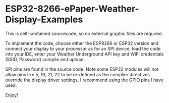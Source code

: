 # ESP32-8266-ePaper-Weather-Display-Examples

This is self-contained sourcecode, so no external graphic files are required.

To implement the code, choose either the ESP8266 or ESP32 version and connect your display to your processor as for an SPI  device, load the code into your IDE, enter your Weather Underground API key and WiFi credentials (SSID, Password) compile and upload.

SPI pins are found in the source code. Note some ESP32 modules will not allow pins like 5, 19, 21, 22 to be re-defined as the complier directives override the display driver settings. I recommend using the GPIO pins I have used. 

Enjoy!
